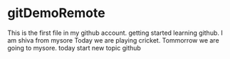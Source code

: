 # gitDemoRemote
This is the first file in my github account.
getting started learning github.
I am shiva from mysore
Today we are playing cricket.
Tommorrow we are going to mysore.
today start new topic github

